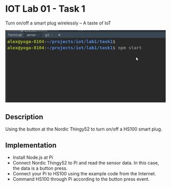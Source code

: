 IOT Lab 01 - Task 1
=====================================

Turn on/off a smart plug wirelessly – A taste of IoT

![DEMO](https://github.com/iloveyii/iot-lab1/blob/demo/task1/images/demo1.gif)
## Description
Using the button at the Nordic Thingy52 to turn on/off a HS100 smart
plug.
## Implementation
  * Install Node.js at Pi
  * Connect Nordic Thingy52 to Pi and read the sensor data. In this case, the data is a button press.
  * Connect your Pi to HS100 using the example code from the Internet.
  * Command HS100 through Pi according to the button press event.
